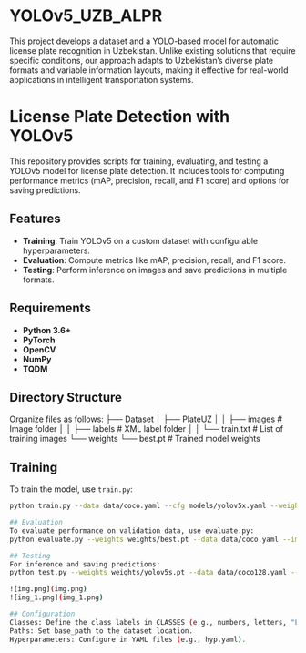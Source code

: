 # YOLOv5_UZB_ALPR

This project develops a dataset and a YOLO-based model for automatic license plate recognition in Uzbekistan. Unlike existing solutions that require specific conditions, our approach adapts to Uzbekistan’s diverse plate formats and variable information layouts, making it effective for real-world applications in intelligent transportation systems.

# License Plate Detection with YOLOv5

This repository provides scripts for training, evaluating, and testing a YOLOv5 model for license plate detection. It includes tools for computing performance metrics (mAP, precision, recall, and F1 score) and options for saving predictions.

## Features
- **Training**: Train YOLOv5 on a custom dataset with configurable hyperparameters.
- **Evaluation**: Compute metrics like mAP, precision, recall, and F1 score.
- **Testing**: Perform inference on images and save predictions in multiple formats.

## Requirements

- **Python 3.6+**
- **PyTorch**
- **OpenCV**
- **NumPy**
- **TQDM**

## Directory Structure

Organize files as follows:
├── Dataset │ ├── PlateUZ │ │ ├── images # Image folder │ │ ├── labels # XML label folder │ │ └── train.txt # List of training images └── weights └── best.pt # Trained model weights


## Training
To train the model, use `train.py`:
```bash
python train.py --data data/coco.yaml --cfg models/yolov5x.yaml --weights weights/yolov5x.pt --batch-size 2 --epochs 300

## Evaluation
To evaluate performance on validation data, use evaluate.py:
python evaluate.py --weights weights/best.pt --data data/coco.yaml --img-size 640 --conf-thres 0.25 --iou-thres 0.5

## Testing
For inference and saving predictions:
python test.py --weights weights/yolov5s.pt --data data/coco128.yaml --batch-size 32 --img-size 640

![img.png](img.png)
![img_1.png](img_1.png)

## Configuration
Classes: Define the class labels in CLASSES (e.g., numbers, letters, "License Plate").
Paths: Set base_path to the dataset location.
Hyperparameters: Configure in YAML files (e.g., hyp.yaml).
